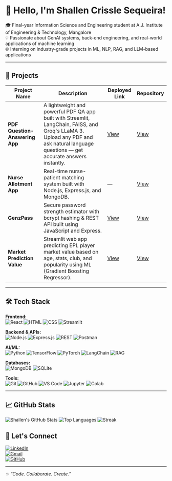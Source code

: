 # 👋 Hello, I'm Shallen Crissle Sequeira!

🎓 Final-year Information Science and Engineering student at A.J. Institute of Engineering & Technology, Mangalore  
💡 Passionate about GenAI systems, back-end engineering, and real-world applications of machine learning  
🌐 Interning on industry-grade projects in ML, NLP, RAG, and LLM-based applications  


---



## 🚀 Projects

| Project Name | Description | Deployed Link | Repository |
|--------------|-------------|----------|-------------|
| **PDF Question-Answering App** | A lightweight and powerful PDF QA app built with Streamlit, LangChain, FAISS, and Groq's LLaMA 3. Upload any PDF and ask natural language questions — get accurate answers instantly. | [View](https://rag-doc-chatbot.streamlit.app/) | [View](https://github.com/ShallenCrissle/rag_document_chatbot) |
| **Nurse Allotment App** | Real-time nurse-patient matching system built with Node.js, Express.js, and MongoDB. | — | [View](https://github.com/ShallenCrissle/nursealottment) |
| **GenzPass** | Secure password strength estimator with bcrypt hashing & REST API built using JavaScript and Express. | [View](https://genzpass.onrender.com) | [View](https://github.com/ShallenCrissle/GenzPass) |
| **Market Prediction Value** | Streamlit web app predicting EPL player market value based on age, stats, club, and popularity using ML (Gradient Boosting Regressor). | [View](https://marketpredictorplayer.streamlit.app/) | [View](https://github.com/ShallenCrissle/MarketPredictorPlayer) |


---

## 🛠️ Tech Stack

**Frontend:**  
![React](https://img.shields.io/badge/-React-61DAFB?logo=react&logoColor=black&style=flat-square) ![HTML](https://img.shields.io/badge/-HTML5-E34F26?logo=html5&logoColor=white&style=flat-square) ![CSS](https://img.shields.io/badge/-CSS3-1572B6?logo=css3&logoColor=white&style=flat-square) ![Streamlit](https://img.shields.io/badge/-Streamlit-FF4B4B?logo=streamlit&logoColor=white&style=flat-square)

**Backend & APIs:**  
![Node.js](https://img.shields.io/badge/-Node.js-339933?logo=node.js&logoColor=white&style=flat-square) ![Express.js](https://img.shields.io/badge/-Express.js-000000?logo=express&logoColor=white&style=flat-square) ![REST](https://img.shields.io/badge/-REST%20API-00599C?logo=api&logoColor=white&style=flat-square) ![Postman](https://img.shields.io/badge/-Postman-FF6C37?logo=postman&logoColor=white&style=flat-square)

**AI/ML:**  
![Python](https://img.shields.io/badge/-Python-3776AB?logo=python&logoColor=white&style=flat-square) ![TensorFlow](https://img.shields.io/badge/-TensorFlow-FF6F00?logo=tensorflow&logoColor=white&style=flat-square) ![PyTorch](https://img.shields.io/badge/-PyTorch-EE4C2C?logo=pytorch&logoColor=white&style=flat-square) ![LangChain](https://img.shields.io/badge/-LangChain-000000?style=flat-square&logo=chainlink&logoColor=white) ![RAG](https://img.shields.io/badge/-RAG-0066CC?style=flat-square)

**Databases:**  
![MongoDB](https://img.shields.io/badge/-MongoDB-47A248?logo=mongodb&logoColor=white&style=flat-square) ![SQLite](https://img.shields.io/badge/-SQLite-003B57?logo=sqlite&logoColor=white&style=flat-square)

**Tools:**  
![Git](https://img.shields.io/badge/-Git-F05032?logo=git&logoColor=white&style=flat-square) ![GitHub](https://img.shields.io/badge/-GitHub-181717?logo=github&logoColor=white&style=flat-square) ![VS Code](https://img.shields.io/badge/-VSCode-007ACC?logo=visual-studio-code&logoColor=white&style=flat-square) ![Jupyter](https://img.shields.io/badge/-Jupyter-F37626?logo=jupyter&logoColor=white&style=flat-square) ![Colab](https://img.shields.io/badge/-Colab-F9AB00?logo=google-colab&logoColor=white&style=flat-square)

---


## 📈 GitHub Stats

![Shallen's GitHub Stats](https://github-readme-stats.vercel.app/api?username=ShallenCrissle&show_icons=true&theme=radical)
![Top Languages](https://github-readme-stats.vercel.app/api/top-langs/?username=ShallenCrissle&layout=compact&theme=radical)
![Streak](https://github-readme-streak-stats.herokuapp.com/?user=ShallenCrissle&theme=radical)

## 🤝 Let's Connect

[![LinkedIn](https://img.shields.io/badge/-LinkedIn-blue?style=flat-square&logo=linkedin&logoColor=white)](https://www.linkedin.com/in/shallen-crissle-sequeira-83a499325/)  
[![Gmail](https://img.shields.io/badge/-Gmail-D14836?style=flat-square&logo=gmail&logoColor=white)](mailto:shallensequeira1204@gmail.com)  
[![GitHub](https://img.shields.io/badge/-GitHub-181717?style=flat-square&logo=github&logoColor=white)](https://github.com/ShallenCrissle)

---

_✨ “Code. Collaborate. Create.”_
